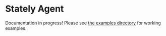 # Stately Agent

Documentation in progress! Please see [the examples directory](https://github.com/statelyai/agent/tree/main/examples) for working examples.
